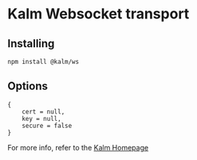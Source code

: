 # Kalm Websocket transport

## Installing

`npm install @kalm/ws`

## Options

```
{
    cert = null,
    key = null,
    secure = false
}
```

For more info, refer to the [Kalm Homepage](https://github.com/kalm/kalm.js) 